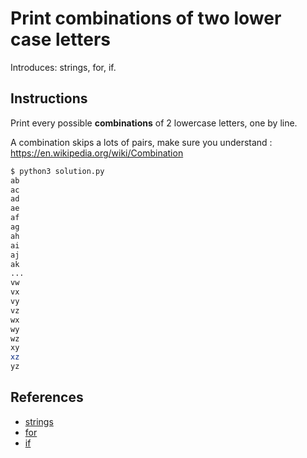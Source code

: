 # Print combinations of two lower case letters

Introduces: strings, for, if.

## Instructions

Print every possible **combinations** of 2 lowercase letters, one by line.

A combination skips a lots of pairs, make sure you understand : <https://en.wikipedia.org/wiki/Combination>

```bash
$ python3 solution.py
ab
ac
ad
ae
af
ag
ah
ai
aj
ak
...
vw
vx
vy
vz
wx
wy
wz
xy
xz
yz
```

## References
 - [strings](https://docs.python.org/3/tutorial/introduction.html#strings)
 - [for](https://docs.python.org/3/tutorial/controlflow.html#for-statements)
 - [if](https://docs.python.org/3/tutorial/controlflow.html#if-statements)
